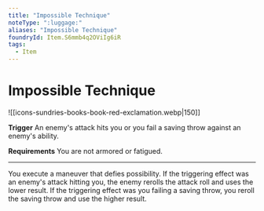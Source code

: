 ```yaml
---
title: "Impossible Technique"
noteType: ":luggage:"
aliases: "Impossible Technique"
foundryId: Item.S6mmb4q2OViIg6iR
tags:
  - Item
---
```


# Impossible Technique
![[icons-sundries-books-book-red-exclamation.webp|150]]

**Trigger** An enemy's attack hits you or you fail a saving throw against an enemy's ability.

**Requirements** You are not armored or fatigued.

* * *

You execute a maneuver that defies possibility. If the triggering effect was an enemy's attack hitting you, the enemy rerolls the attack roll and uses the lower result. If the triggering effect was you failing a saving throw, you reroll the saving throw and use the higher result.
